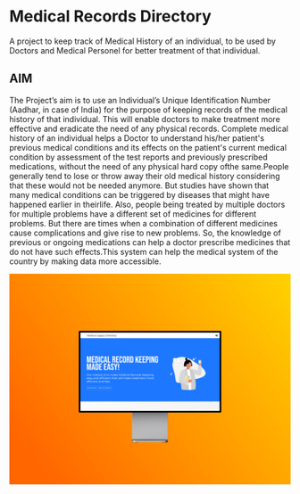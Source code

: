 # Medical Records Directory
A project to keep track of Medical History of an individual, to be used by Doctors and Medical Personel for better treatment of that individual.

## AIM ##
The Project’s aim is to use an Individual’s Unique Identification Number (Aadhar, in case of India) for  the  purpose  of  keeping  records  of  the  medical  history  of  that  individual.  This  will  enable doctors  to  make  treatment  more  effective  and  eradicate  the  need  of  any  physical  records. Complete  medical  history  of  an  individual  helps  a  Doctor  to  understand  his/her  patient's previous  medical  conditions  and  its  effects  on  the  patient's  current  medical  condition  by assessment of the test reports and previously prescribed medications, without the need of any physical hard copy ofthe same.People  generally  tend  to  lose  or  throw  away  their  old  medical  history  considering  that  these would not be needed anymore. But studies have shown that many medical conditions can be triggered by diseases that might have happened earlier in theirlife. Also, people being treated by multiple doctors for multiple problems have a different set of medicines for different problems. But  there  are  times  when  a  combination of  different  medicines  cause  complications  and  give rise to new problems. So, the knowledge of previous or ongoing medications can help a doctor prescribe medicines that do not have such effects.This system can help the medical system of the country by making data more accessible.

![mc](https://github.com/TanmoySG/MedicalRecordsDirectory/blob/master/Screenshots/MLD%20SC/smartmockups_kcn2wzcg.jpg)
